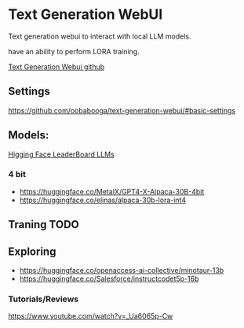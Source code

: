 # Text Generation WebUI

Text generation webui to interact with local LLM models.

have an ability to perform LORA training.

[Text Generation Webui github](https://github.com/oobabooga/text-generation-webui)

## Settings

https://github.com/oobabooga/text-generation-webui/#basic-settings

## Models:

[Higging Face LeaderBoard LLMs](https://huggingface.co/spaces/HuggingFaceH4/open_llm_leaderboard)

### 4 bit

- https://huggingface.co/MetaIX/GPT4-X-Alpaca-30B-4bit
- https://huggingface.co/elinas/alpaca-30b-lora-int4

## Traning TODO

## Exploring

- https://huggingface.co/openaccess-ai-collective/minotaur-13b
- https://huggingface.co/Salesforce/instructcodet5p-16b

### Tutorials/Reviews

https://www.youtube.com/watch?v=_Ua6065p-Cw

